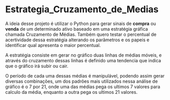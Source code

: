 # Estrategia_Cruzamento_de_Medias

A ideia desse projeto é utilizar o Python para gerar sinais de **compra** ou **venda** de um determinado ativo baseado em uma estratégia gráfica chamada Cruzamento de Médias. Também quero testar o percentual de acertividade dessa estratégia alterando os parâmetros e os papeis e identificar qual apresenta o maior percentual.

A estratégia consiste em gerar no gráfico duas linhas de médias móveis, e através do cruzamento dessas linhas é definido uma tendencia que indica que o gráfico irá subir ou cair.

O período de cada uma dessas médias é manipulável, podendo assim gerar diversas combinações, um dos padrões mais utilizados nessa análise de gráfico é o 7 por 21, onde uma das médias pega os ultimos 7 valores para calculo da média, enquanto a outra pega os ultimos 21 valores.



